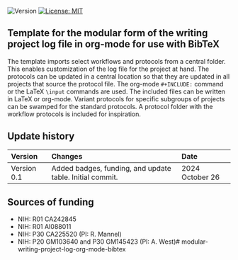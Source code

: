 ![Version](https://img.shields.io/static/v1?label=modular-writing-project-log-org-mode-biblatex&message=0.1&color=brightcolor)
[![License: MIT](https://img.shields.io/badge/License-MIT-blue.svg)](https://opensource.org/licenses/MIT)


## Template for the modular form of the writing project log file in org-mode for use with BibTeX

The template imports select workflows and protocols from a central folder.
This enables customization of the log file for the project at hand.
The protocols can be updated in a central location so that they are updated in all projects that source the protocol file.
The org-mode `#+INCLUDE:` command or the LaTeX `\input` commands are used.
The included files can be written in LaTeX or org-mode.
Variant protocols for specific subgroups of projects can be swamped for the standard protocols.
A protocol folder with the workflow protocols is included for inspiration.


## Update history

|Version      | Changes                                                                                                                                                                                                                          | Date                 |
|:-----------|:-------------------------------------------------------------------------------------------|:--------------------|
| Version 0.1 |   Added badges, funding, and update table.  Initial commit.                               | 2024 October 26  |

## Sources of funding

- NIH: R01 CA242845
- NIH: R01 AI088011
- NIH: P30 CA225520 (PI: R. Mannel)
- NIH: P20 GM103640 and P30 GM145423 (PI: A. West)# modular-writing-project-log-org-mode-bibtex
